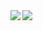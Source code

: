 <a href="https://github.com/anuraghazra/github-readme-stats">
  <img align="left" src="https://github-readme-stats.vercel.app/api?username=gitaro-p&count_private=true&show_icons=true" />
</a>
<a href="https://github.com/anuraghazra/github-readme-stats">
  <img align="left" src="https://github-readme-stats.vercel.app/api/top-langs/?username=gitaro-p" />
</a>
